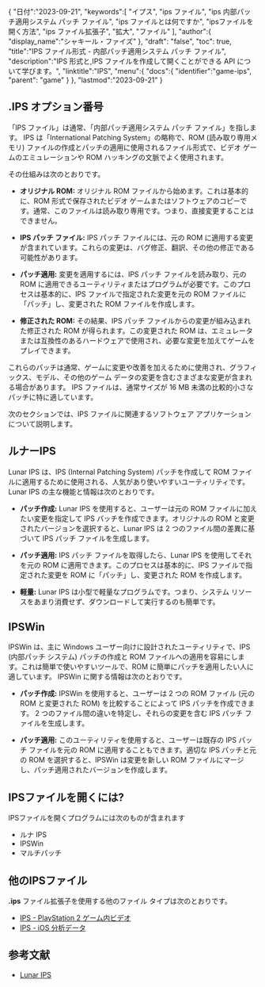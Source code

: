 {
"日付":"2023-09-21",
   "keywords":[
"イプス",
"ips ファイル",
"ips 内部パッチ適用システム パッチ ファイル",
"ips ファイルとは何ですか",
"ipsファイルを開く方法",
"ips ファイル拡張子",
"拡大",
"ファイル"
],
   "author":{
"display_name":"シャキール・ファイズ"
},
"draft": "false",
"toc": true,
"title":"IPS ファイル形式 - 内部パッチ適用システム パッチ ファイル",
   "description":"IPS 形式と,IPS ファイルを作成して開くことができる API について学びます。",
"linktitle":"IPS",
   "menu":{
      "docs":{
         "identifier":"game-ips",
"parent": "game"
}
},
"lastmod":"2023-09-21"
}

## .IPS オプション番号

「IPS ファイル」は通常、「内部パッチ適用システム パッチ ファイル」を指します。 IPS は「International Patching System」の略称で、ROM (読み取り専用メモリ) ファイルの作成とパッチの適用に使用されるファイル形式で、ビデオ ゲームのエミュレーションや ROM ハッキングの文脈でよく使用されます。

その仕組みは次のとおりです。

- **オリジナル ROM:** オリジナル ROM ファイルから始めます。これは基本的に、ROM 形式で保存されたビデオ ゲームまたはソフトウェアのコピーです。通常、このファイルは読み取り専用です。つまり、直接変更することはできません。

- **IPS パッチ ファイル:** IPS パッチ ファイルには、元の ROM に適用する変更が含まれています。これらの変更は、バグ修正、翻訳、その他の修正である可能性があります。

- **パッチ適用:** 変更を適用するには、IPS パッチ ファイルを読み取り、元の ROM に適用できるユーティリティまたはプログラムが必要です。このプロセスは基本的に、IPS ファイルで指定された変更を元の ROM ファイルに「パッチ」し、変更された ROM ファイルを作成します。

- **修正された ROM:** その結果、IPS パッチ ファイルからの変更が組み込まれた修正された ROM が得られます。この変更された ROM は、エミュレータまたは互換性のあるハードウェアで使用され、必要な変更を加えてゲームをプレイできます。

これらのパッチは通常、ゲームに変更や改善を加えるために使用され、グラフィックス、モデル、その他のゲーム データの変更を含むさまざまな変更が含まれる場合があります。 IPS ファイルは、通常サイズが 16 MB 未満の比較的小さなパッチに特に適しています。

次のセクションでは、IPS ファイルに関連するソフトウェア アプリケーションについて説明します。

## ルナーIPS

Lunar IPS は、IPS (Internal Patching System) パッチを作成して ROM ファイルに適用するために使用される、人気があり使いやすいユーティリティです。 Lunar IPS の主な機能と情報は次のとおりです。

- **パッチ作成:** Lunar IPS を使用すると、ユーザーは元の ROM ファイルに加えたい変更を指定して IPS パッチを作成できます。オリジナルの ROM と変更されたバージョンを選択すると、Lunar IPS は 2 つのファイル間の差異に基づいて IPS パッチ ファイルを生成します。

- **パッチ適用:** IPS パッチ ファイルを取得したら、Lunar IPS を使用してそれを元の ROM に適用できます。このプロセスは基本的に、IPS ファイルで指定された変更を ROM に「パッチ」し、変更された ROM を作成します。

- **軽量:** Lunar IPS は小型で軽量なプログラムです。つまり、システム リソースをあまり消費せず、ダウンロードして実行するのも簡単です。

## IPSWin

IPSWin は、主に Windows ユーザー向けに設計されたユーティリティで、IPS (内部パッチ システム) パッチの作成と ROM ファイルへの適用を容易にします。これは簡単で使いやすいツールで、ROM に簡単にパッチを適用したい人に適しています。 IPSWin に関する情報は次のとおりです。

- **パッチ作成:** IPSWin を使用すると、ユーザーは 2 つの ROM ファイル (元の ROM と変更された ROM) を比較することによって IPS パッチを作成できます。 2 つのファイル間の違いを特定し、それらの変更を含む IPS パッチ ファイルを生成します。

- **パッチ適用:** このユーティリティを使用すると、ユーザーは既存の IPS パッチ ファイルを元の ROM に適用することもできます。適切な IPS パッチと元の ROM を選択すると、IPSWin は変更を新しい ROM ファイルにマージし、パッチ適用されたバージョンを作成します。

## IPSファイルを開くには?

IPSファイルを開くプログラムには次のものが含まれます

- ルナ IPS
- IPSWin
- マルチパッチ

## 他のIPSファイル

**.ips** ファイル拡張子を使用する他のファイル タイプは次のとおりです。

- [IPS - PlayStation 2 ゲーム内ビデオ](/ja/game/ips-ps2/)
- [IPS - iOS 分析データ](/ja/misc/ips/)

## 参考文献
* [Lunar IPS](https://www.romhacking.net/utilities/240/)
